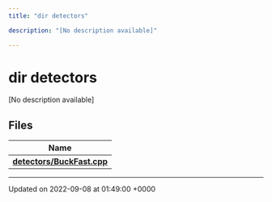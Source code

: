 ```yaml
---
title: "dir detectors"

description: "[No description available]"

---
```


# dir detectors

[No description available]

## Files

| Name           |
| -------------- |
| **[detectors/BuckFast.cpp](/documentation/code/files/buckfast_8cpp/#file-detectors-buckfast-cpp)**  |






-------------------------------

Updated on 2022-09-08 at 01:49:00 +0000
